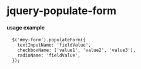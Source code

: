 # jquery-populate-form

#### usage example
```
  $('#my-form').populateForm({
    textInputName: 'fieldValue',
    checkboxName: ['value1', 'value2', 'value3'],
    radioName: 'fieldValue',
  });
```